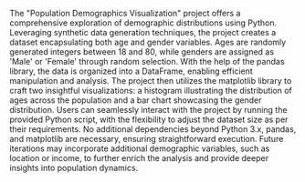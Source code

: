 
The "Population Demographics Visualization" project offers a comprehensive exploration of demographic distributions using Python.
Leveraging synthetic data generation techniques, the project creates a dataset encapsulating both age and gender variables.
Ages are randomly generated integers between 18 and 80, while genders are assigned as 'Male' or 'Female' through random selection. With the help of the pandas library, the data is organized into a DataFrame, enabling efficient manipulation and analysis.
The project then utilizes the matplotlib library to craft two insightful visualizations: a histogram illustrating the distribution of ages across the population and a bar chart showcasing the gender distribution.
Users can seamlessly interact with the project by running the provided Python script, with the flexibility to adjust the dataset size as per their requirements.
No additional dependencies beyond Python 3.x, pandas, and matplotlib are necessary, ensuring straightforward execution.
Future iterations may incorporate additional demographic variables, such as location or income, to further enrich the analysis and provide deeper insights into population dynamics.





